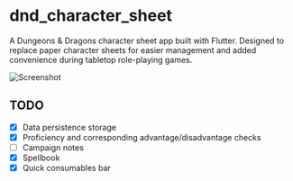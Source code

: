# dnd_character_sheet

A Dungeons & Dragons character sheet app built with Flutter. Designed to replace paper character sheets for easier management and added convenience during tabletop role-playing games.

![Screenshot](./screenshot/1028-4.png)


## TODO

- [x] Data persistence storage
- [x] Proficiency and corresponding advantage/disadvantage checks
- [ ] Campaign notes
- [x] Spellbook
- [x] Quick consumables bar